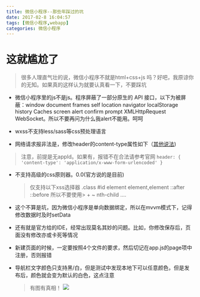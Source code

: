 ```yaml
---
title: 微信小程序--那些年踩过的坑
date: 2017-02-8 16:04:57
tags: [微信小程序,webapp]
categories: 微信小程序
---
```

这就尴尬了
============
> 很多人理直气壮的说，微信小程序不就是html+css+js
吗？好吧，我原谅你的无知。如果真的这样认为就要认真看一下，不要踩坑

* 微信小程序里的js不是js。程序屏蔽了一部分原生的 API 接口，以下为被屏蔽：window document frames self location navigator localStorage history Caches screen alert confirm prompt XMLHttpRequest WebSocket。所以不要再问为什么我alert不能用。呵呵

* wxss不支持less/sass等css预处理语言

* 网络请求报非法是，修改header的content-type属性如下（[其他说法](https://www.zhihu.com/question/51145570))
>注意，前提是无appId。如果有，报错不在合法请参考官网
    ```
    header: {
      'content-type': 'application/x-www-form-urlencoded'
    }
    ```
* 不支持高级的css原则器。0.0(官方说的是目前)
    >仅支持以下xss选择器
    .class #id element element,element ::after ::before
    所以不要使用> + ~ nth-child ....

* 这个不算是坑，因为微信小程序是单向数据绑定，所以在mvvm模式下，记得修改数据时及时setData

* 还有就是官方给的IDE，经常出现莫名其妙的问题。比如，你修改保存后，页面没有修改亦或卡死等情况

* 新建页面的时候，一定要按照4个文件的要求，然后切记在app.js的page项中注册，否则报错

* 导航栏文字颜色只支持黑/白，但是测试中发现本地下可以任意颜色，但是发布后，颜色就会变为默认的白色，这点注意
    >有图有真相！
    ![](http://ol1kqeyve.bkt.clouddn.com/17-2-10/19089130-file_1486719609301_55e5.png)
